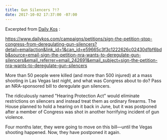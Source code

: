 ```yaml
---
title: Gun Silencers ?!?
date: 2017-10-02 17:37:00 -07:00
---
```


Excerpted from [Daily Kos](https://www.dailykos.com/) :

https://www.dailykos.com/campaigns/petitions/sign-the-petition-stop-congress-from-deregulating-gun-silencers?detail=emailaction&link_id=1&can_id=e59665c3f3c1222626c02430d1bf6bdb&source=email-sign-the-petition-nra-wants-to-deregulate-gun-silencers&email_referrer=email_242691&email_subject=sign-the-petition-nra-wants-to-deregulate-gun-silencers

More than 50 people were killed (and more than 500 injured) at a mass shooting in Las Vegas last night, and what was Congress about to do? Pass an NRA-sponsored bill to deregulate gun silencers. 

The ridiculously named "Hearing Protection Act" would eliminate restrictions on silencers and instead treat them as ordinary firearms. The House planned to hold a hearing on it back in June, but it was postponed after a member of Congress was shot in another horrifying incident of gun violence. 

Four months later, they were going to move on this bill—until the Vegas shooting happened. Now, they have postponed it again. 
